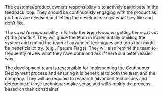 <!--(dl
(section-meta
    (title What are my responsibilities))
)-->

<!-- (dl (# Customer/Product Owner)) -->

The customer/product owner’s responsibility is to actively participate in the feedback loop. They should be continuously engaging with the product as portions are released and letting the developers know what they like and don’t like.

<!-- (dl (# Coach)) -->

The coach’s responsibility is to help the team focus on getting the most out of the practice. They will guide the team in incrementally building the system and remind the team of advanced techniques and tools that might be beneficial to try. (e.g., Feature Flags). They will also remind the team to frequently review what they have done and ask if there is a better/easier way.

<!-- (dl (# Development Team)) -->

The development team is responsible for implementing the Continuous Deployment process and ensuring it is beneficial to both the team and the company. They will be required to research advanced techniques and determine if those techniques make sense and will simplify the process based on their constraints.